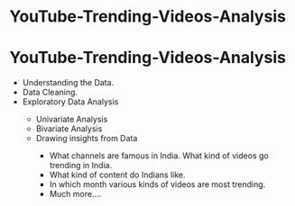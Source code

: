 # YouTube-Trending-Videos-Analysis
 
# YouTube-Trending-Videos-Analysis
<ul>
  <li>Understanding the Data.</li>
  <li>Data Cleaning.</li>
  <li>Exploratory Data Analysis</li>
  <ul>
    <li>Univariate Analysis</li>
    <li>Bivariate Analysis</li>
    <li>Drawing insights from Data </li>
    <ul>
      <li>What channels are famous in India. What kind of videos go trending in India.</li>
      <li>What kind of content do Indians like.</li>
      <li>In which month various kinds of videos are most trending.</li>
      <li>Much more….</li>
      </ul></ul></ul>
